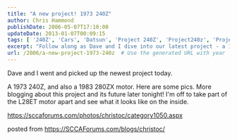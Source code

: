 ```yaml
---
title: "A new project! 1973 240Z"
author: Chris Hammond
publishDate: 2006-05-07T17:10:00
updateDate: 2013-01-07T00:09:15
tags: [ '240Z', 'Cars', 'Datsun', 'Project 240Z', 'Project240z', 'Project240Zcom' ]
excerpt: "Follow along as Dave and I dive into our latest project - a 1973 240Z with a 1983 280ZX motor. Stay tuned for updates on the L28ET motor teardown! #carrestoration #projectcar"
url: /2006/a-new-project-1973-240z  # Use the generated URL with year
---
```

<P>Dave and I went and picked up the newest project today. </P> <P>A 1973 240Z, and also a 1983 280ZX motor. Here are some pics. More blogging about this project and its future later tonight! I'm off to take part of the L28ET motor apart and see what it looks like on the inside.</P> <P><A href="https://sccaforums.com/photos/christoc/category1050.aspx">https://sccaforums.com/photos/christoc/category1050.aspx</A></P>posted from <A href="https://SCCAForums.com/blogs/christoc/">https://SCCAForums.com/blogs/christoc/</A>


